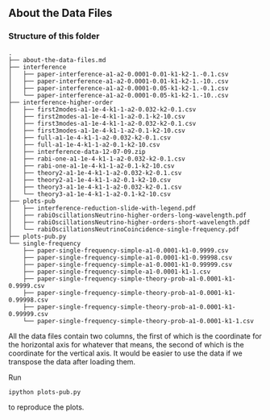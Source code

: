 ## About the Data Files

### Structure of this folder

```
.
├── about-the-data-files.md
├── interference
│   ├── paper-interference-a1-a2-0.0001-0.01-k1-k2-1.-0.1.csv
│   ├── paper-interference-a1-a2-0.0001-0.01-k1-k2-1.-10..csv
│   ├── paper-interference-a1-a2-0.0001-0.05-k1-k2-1.-0.1.csv
│   └── paper-interference-a1-a2-0.0001-0.05-k1-k2-1.-10..csv
├── interference-higher-order
│   ├── first2modes-a1-1e-4-k1-1-a2-0.032-k2-0.1.csv
│   ├── first2modes-a1-1e-4-k1-1-a2-0.1-k2-10.csv
│   ├── first3modes-a1-1e-4-k1-1-a2-0.032-k2-0.1.csv
│   ├── first3modes-a1-1e-4-k1-1-a2-0.1-k2-10.csv
│   ├── full-a1-1e-4-k1-1-a2-0.032-k2-0.1.csv
│   ├── full-a1-1e-4-k1-1-a2-0.1-k2-10.csv
│   ├── interference-data-12-07-09.zip
│   ├── rabi-one-a1-1e-4-k1-1-a2-0.032-k2-0.1.csv
│   ├── rabi-one-a1-1e-4-k1-1-a2-0.1-k2-10.csv
│   ├── theory2-a1-1e-4-k1-1-a2-0.032-k2-0.1.csv
│   ├── theory2-a1-1e-4-k1-1-a2-0.1-k2-10.csv
│   ├── theory3-a1-1e-4-k1-1-a2-0.032-k2-0.1.csv
│   └── theory3-a1-1e-4-k1-1-a2-0.1-k2-10.csv
├── plots-pub
│   ├── interference-reduction-slide-with-legend.pdf
│   ├── rabiOscillationsNeutrino-higher-orders-long-wavelength.pdf
│   ├── rabiOscillationsNeutrino-higher-orders-short-wavelength.pdf
│   └── rabiOscillationsNeutrinoCoincidence-single-frequency.pdf
├── plots-pub.py                                             
└── single-frequency
    ├── paper-single-frequency-simple-a1-0.0001-k1-0.9999.csv
    ├── paper-single-frequency-simple-a1-0.0001-k1-0.99998.csv
    ├── paper-single-frequency-simple-a1-0.0001-k1-0.99999.csv
    ├── paper-single-frequency-simple-a1-0.0001-k1-1.csv
    ├── paper-single-frequency-simple-theory-prob-a1-0.0001-k1-0.9999.csv
    ├── paper-single-frequency-simple-theory-prob-a1-0.0001-k1-0.99998.csv
    ├── paper-single-frequency-simple-theory-prob-a1-0.0001-k1-0.99999.csv
    └── paper-single-frequency-simple-theory-prob-a1-0.0001-k1-1.csv
```

All the data files contain two columns, the first of which is the coordinate for the horizontal axis for whatever that means, the second of which is the coordinate for the vertical axis. It would be easier to use the data if we transpose the data after loading them.



Run 

````term
ipython plots-pub.py
````

to reproduce the plots.